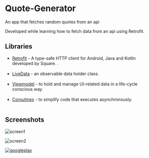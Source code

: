 # Quote-Generator
An app that fetches random quotes from an api

Developed while learning how to fetch data from an api using Retrofit.

## Libraries
- [Retrofit](https://square.github.io/retrofit/) - A type-safe HTTP client for Android, Java and Kotlin developed by Square. .<br/><br/>
- [LiveData](https://developer.android.com/topic/libraries/architecture/livedata) -  an observable data holder class.<br/><br/>
- [Viewmodel](https://developer.android.com/reference/android/arch/lifecycle/ViewModel) - to hold and manage UI-related data in a life-cycle conscious way.<br/><br/>
- [Coroutines](https://developer.android.com/kotlin/coroutines) - to simplify code that executes asynchronously.<br/><br/>

## Screenshots

![screen1](https://user-images.githubusercontent.com/61080898/125303115-3bbdd300-e335-11eb-8b05-44d5190c3fbc.png)

![screen2](https://user-images.githubusercontent.com/61080898/125303282-5c862880-e335-11eb-9136-ad1d4ec54b16.png)


[![googleplay](https://user-images.githubusercontent.com/61080898/118510842-02545700-b73a-11eb-95f3-6bbb6e1f64cc.png)](https://play.google.com/store/apps/details?id=ke.co.topup.quotegenerator)

